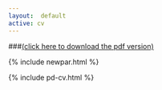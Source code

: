 ```yaml
---
layout:  default
active: cv
---
```


###[(click here to download the pdf version)](docs/asw-cv.pdf) 

{% include newpar.html %}

{% include pd-cv.html %}
